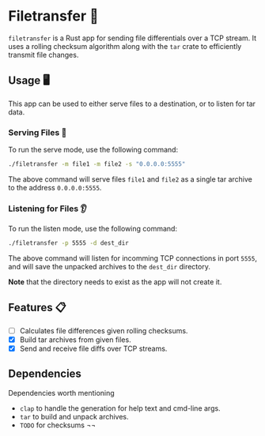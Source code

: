 # Filetransfer 📁

`filetransfer` is a Rust app for sending file differentials over a TCP stream.
It uses a rolling checksum algorithm along with the `tar` crate to efficiently
transmit file changes.

## Usage 🖥️

This app can be used to either serve files to a destination,
or to listen for tar data.

### Serving Files 💁

To run the serve mode, use the following command:

```sh
./filetransfer -m file1 -m file2 -s "0.0.0.0:5555"
```

The above command will serve files `file1` and `file2` as
a single tar archive to the address `0.0.0.0:5555`.

### Listening for Files 👂

To run the listen mode, use the following command:

```sh
./filetransfer -p 5555 -d dest_dir
```

The above command will listen for incomming TCP connections
in port `5555`, and will save the unpacked archives to
the `dest_dir` directory.

**Note** that the directory
needs to exist as the app will not create it.

## Features 📋

- [ ] Calculates file differences given rolling checksums.
- [x] Build tar archives from given files.
- [x] Send and receive file diffs over TCP streams.

## Dependencies

Dependencies worth mentioning

- `clap` to handle the generation for help text and cmd-line args.
- `tar` to build and unpack archives.
- `TODO` for checksums ¬¬

